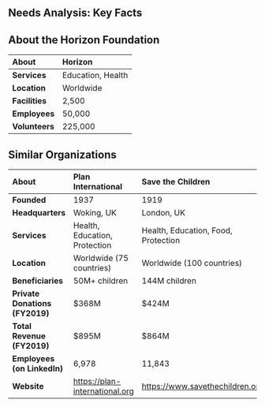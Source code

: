 ## Needs Analysis: Key Facts

## About the Horizon Foundation

| About | Horizon |
| :--- | :--- |
| **Services** | Education, Health |
| **Location** | Worldwide |
| **Facilities** | 2,500 |
| **Employees** | 50,000 |
| **Volunteers** | 225,000 |

## Similar Organizations

| About | Plan International | Save the Children | UNICEF |
| :--- | :--- | :--- | :--- |
| **Founded** | 1937 | 1919 | 1946 |
| **Headquarters** | Woking, UK | London, UK | New York, USA |
| **Services** | Health, Education, Protection | Health, Education, Food, Protection | Health, Education, Food, Protection |
| **Location** | Worldwide (75 countries) | Worldwide (100 countries) | Worldwide (190 countries) |
| **Beneficiaries** | 50M+ children | 144M children | 300M+ children |
| **Private Donations (FY2019)** | $368M | $424M | $695M |
| **Total Revenue (FY2019)** | $895M | $864M | $6,412M |
| **Employees (on LinkedIn)** | 6,978 | 11,843 | 27,053 |
| **Website** | https://plan-international.org | https://www.savethechildren.org | https://www.unicef.org/ |
